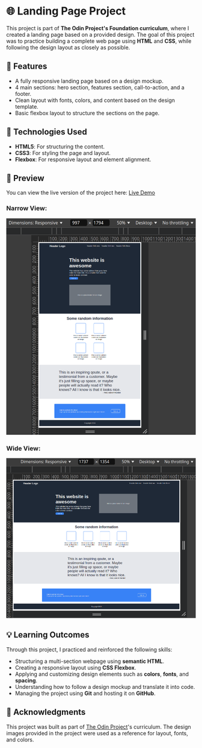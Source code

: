# 🌐 Landing Page Project

This project is part of **The Odin Project's Foundation curriculum**, where I created a landing page based on a provided design. The goal of this project was to practice building a complete web page using **HTML** and **CSS**, while following the design layout as closely as possible.

## 🌟 Features

- A fully responsive landing page based on a design mockup.
- 4 main sections: hero section, features section, call-to-action, and a footer.
- Clean layout with fonts, colors, and content based on the design template.
- Basic flexbox layout to structure the sections on the page.

## 🚀 Technologies Used

- **HTML5**: For structuring the content.
- **CSS3**: For styling the page and layout.
- **Flexbox**: For responsive layout and element alignment.

## 📸 Preview

You can view the live version of the project here: [Live Demo](https://mrswizzer.github.io/odin-landing-page)

### Narrow View:

![Narrow Preview](./preview-pictures/preview-narrow.png)

### Wide View:

![Wide Preview](./preview-pictures/preview-wide.png)

## 💡 Learning Outcomes

Through this project, I practiced and reinforced the following skills:

- Structuring a multi-section webpage using **semantic HTML**.
- Creating a responsive layout using **CSS Flexbox**.
- Applying and customizing design elements such as **colors**, **fonts**, and **spacing**.
- Understanding how to follow a design mockup and translate it into code.
- Managing the project using **Git** and hosting it on **GitHub**.

## 🔗 Acknowledgments

This project was built as part of [The Odin Project](https://www.theodinproject.com/)'s curriculum. The design images provided in the project were used as a reference for layout, fonts, and colors.
